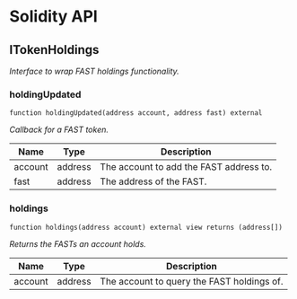 # Solidity API

## ITokenHoldings

_Interface to wrap FAST holdings functionality._

### holdingUpdated

```solidity
function holdingUpdated(address account, address fast) external
```

_Callback for a FAST token._

| Name | Type | Description |
| ---- | ---- | ----------- |
| account | address | The account to add the FAST address to. |
| fast | address | The address of the FAST. |

### holdings

```solidity
function holdings(address account) external view returns (address[])
```

_Returns the FASTs an account holds._

| Name | Type | Description |
| ---- | ---- | ----------- |
| account | address | The account to query the FAST holdings of. |

